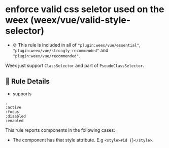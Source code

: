# enforce valid css seletor used on the weex (weex/vue/valid-style-selector)

- :gear: This rule is included in all of `"plugin:weex/vue/essential"`, `"plugin:weex/vue/strongly-recommended"` and `"plugin:weex/vue/recommended"`.

Weex just support `ClassSelector` and part of `PseudoClassSelector`.

## :book: Rule Details

- supports

```
.
:active
:focus
:disabled
:enabled
```

This rule reports components in the following cases:

- The component has that style attribute. E.g `<style>#id {}</style>`.
